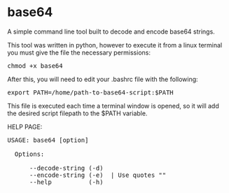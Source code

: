 # base64
A simple command line tool built to decode and encode base64 strings.

This tool was written in python, however to execute it from a linux terminal you must give the file the necessary permissions:
<pre>chmod +x base64</pre>

After this, you will need to edit your .bashrc file with the following:
<pre>export PATH=/home/path-to-base64-script:$PATH</pre>

This file is executed each time a terminal window is opened, so it will add the desired script filepath to the $PATH variable.

HELP PAGE:

<pre>USAGE: base64 [option] <string>
  
  Options:
  
      --decode-string (-d) <base64 encoded string>
      --encode-string (-e) <String to be encoded in base64> | Use quotes ""
      --help          (-h)
</pre>
